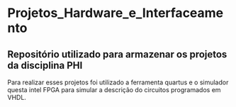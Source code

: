 # Projetos_Hardware_e_Interfaceamento
## Repositório utilizado para armazenar os projetos da disciplina PHI
Para realizar esses projetos foi utilizado a ferramenta quartus e o simulador questa intel FPGA
para simular a descrição do circuitos programados em VHDL.

